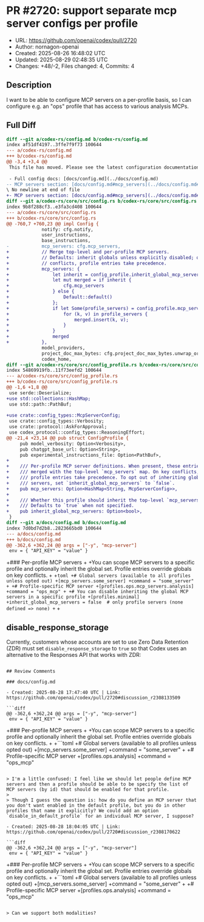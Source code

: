 # PR #2720: support separate mcp server configs per profile

- URL: https://github.com/openai/codex/pull/2720
- Author: nornagon-openai
- Created: 2025-08-26 16:48:02 UTC
- Updated: 2025-08-29 02:48:35 UTC
- Changes: +48/-2, Files changed: 4, Commits: 4

## Description

I want to be able to configure MCP servers on a per-profile basis, so I can configure e.g. an "ops" profile that has access to various analysis MCPs.

## Full Diff

```diff
diff --git a/codex-rs/config.md b/codex-rs/config.md
index af51df4197..3ffe7f9f73 100644
--- a/codex-rs/config.md
+++ b/codex-rs/config.md
@@ -3,4 +3,4 @@
 This file has moved. Please see the latest configuration documentation here:
 
 - Full config docs: [docs/config.md](../docs/config.md)
-- MCP servers section: [docs/config.md#mcp_servers](../docs/config.md#mcp_servers) 
\ No newline at end of file
+- MCP servers section: [docs/config.md#mcp_servers](../docs/config.md#mcp_servers) 
diff --git a/codex-rs/core/src/config.rs b/codex-rs/core/src/config.rs
index 9b8f288cf3..e3fa3cd408 100644
--- a/codex-rs/core/src/config.rs
+++ b/codex-rs/core/src/config.rs
@@ -760,7 +760,23 @@ impl Config {
             notify: cfg.notify,
             user_instructions,
             base_instructions,
-            mcp_servers: cfg.mcp_servers,
+            // Merge top-level and per-profile MCP servers.
+            // Defaults: inherit globals unless explicitly disabled; on key
+            // conflicts, profile entries take precedence.
+            mcp_servers: {
+                let inherit = config_profile.inherit_global_mcp_servers.unwrap_or(true);
+                let mut merged = if inherit {
+                    cfg.mcp_servers
+                } else {
+                    Default::default()
+                };
+                if let Some(profile_servers) = config_profile.mcp_servers {
+                    for (k, v) in profile_servers {
+                        merged.insert(k, v);
+                    }
+                }
+                merged
+            },
             model_providers,
             project_doc_max_bytes: cfg.project_doc_max_bytes.unwrap_or(PROJECT_DOC_MAX_BYTES),
             codex_home,
diff --git a/codex-rs/core/src/config_profile.rs b/codex-rs/core/src/config_profile.rs
index 54869919fb..11f73eefd2 100644
--- a/codex-rs/core/src/config_profile.rs
+++ b/codex-rs/core/src/config_profile.rs
@@ -1,6 +1,8 @@
 use serde::Deserialize;
+use std::collections::HashMap;
 use std::path::PathBuf;
 
+use crate::config_types::McpServerConfig;
 use crate::config_types::Verbosity;
 use crate::protocol::AskForApproval;
 use codex_protocol::config_types::ReasoningEffort;
@@ -21,4 +23,14 @@ pub struct ConfigProfile {
     pub model_verbosity: Option<Verbosity>,
     pub chatgpt_base_url: Option<String>,
     pub experimental_instructions_file: Option<PathBuf>,
+
+    /// Per-profile MCP server definitions. When present, these entries are
+    /// merged with the top-level `mcp_servers` map. On key conflicts, the
+    /// profile entries take precedence. To opt out of inheriting global
+    /// servers, set `inherit_global_mcp_servers` to `false`.
+    pub mcp_servers: Option<HashMap<String, McpServerConfig>>,
+
+    /// Whether this profile should inherit the top-level `mcp_servers`.
+    /// Defaults to `true` when not specified.
+    pub inherit_global_mcp_servers: Option<bool>,
 }
diff --git a/docs/config.md b/docs/config.md
index 7d0bd7d2b8..2823665bd0 100644
--- a/docs/config.md
+++ b/docs/config.md
@@ -362,6 +362,24 @@ args = ["-y", "mcp-server"]
 env = { "API_KEY" = "value" }
 ```
 
+### Per-profile MCP servers
+
+You can scope MCP servers to a specific profile and optionally inherit the global set. Profile entries override globals on key conflicts.
+
+```toml
+# Global servers (available to all profiles unless opted out)
+[mcp_servers.some_server]
+command = "some_server"
+
+# Profile-specific MCP server
+[profiles.ops.mcp_servers.analysis]
+command = "ops_mcp"
+
+# You can disable inheriting the global MCP servers in a specific profile
+[profiles.minimal]
+inherit_global_mcp_servers = false  # only profile servers (none defined => none)
+```
+
 ## disable_response_storage
 
 Currently, customers whose accounts are set to use Zero Data Retention (ZDR) must set `disable_response_storage` to `true` so that Codex uses an alternative to the Responses API that works with ZDR:
```

## Review Comments

### docs/config.md

- Created: 2025-08-28 17:47:40 UTC | Link: https://github.com/openai/codex/pull/2720#discussion_r2308133509

```diff
@@ -362,6 +362,24 @@ args = ["-y", "mcp-server"]
 env = { "API_KEY" = "value" }
 ```
 
+### Per-profile MCP servers
+
+You can scope MCP servers to a specific profile and optionally inherit the global set. Profile entries override globals on key conflicts.
+
+```toml
+# Global servers (available to all profiles unless opted out)
+[mcp_servers.some_server]
+command = "some_server"
+
+# Profile-specific MCP server
+[profiles.ops.analysis]
+command = "ops_mcp"
```

> I'm a little confused: I feel like we should let people define MCP servers and then a profile should be able to be specify the list of MCP servers (by id) that should be enabled for that profile.
> 
> Though I guess the question is: how do you define an MCP server that you don't want enabled in the default profile, but you do in other profiles that name it explicitly? We could add an option `disable_in_default_profile` for an individual MCP server, I suppose?

- Created: 2025-08-28 18:04:05 UTC | Link: https://github.com/openai/codex/pull/2720#discussion_r2308170622

```diff
@@ -362,6 +362,24 @@ args = ["-y", "mcp-server"]
 env = { "API_KEY" = "value" }
 ```
 
+### Per-profile MCP servers
+
+You can scope MCP servers to a specific profile and optionally inherit the global set. Profile entries override globals on key conflicts.
+
+```toml
+# Global servers (available to all profiles unless opted out)
+[mcp_servers.some_server]
+command = "some_server"
+
+# Profile-specific MCP server
+[profiles.ops.analysis]
+command = "ops_mcp"
```

> Can we support both modalities?